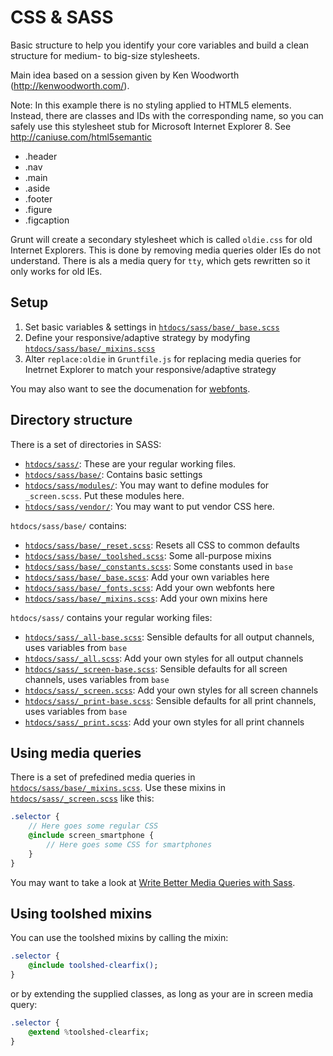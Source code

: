 CSS & SASS
==========

Basic structure to help you identify your core variables and build a clean structure for medium- to big-size stylesheets.

Main idea based on a session given by Ken Woodworth (http://kenwoodworth.com/).

Note: In this example there is no styling applied to HTML5 elements. Instead, there are classes and IDs with the corresponding name, so you can safely use this stylesheet stub for Microsoft Internet Explorer 8. See http://caniuse.com/html5semantic

* .header
* .nav
* .main
* .aside
* .footer
* .figure
* .figcaption

Grunt will create a secondary stylesheet which is called `oldie.css` for old Internet Explorers. This is done by removing media queries older IEs do not understand. There is als a media query for `tty`, which gets rewritten so it only works for old IEs.

Setup
-----

1. Set basic variables & settings in [`htdocs/sass/base/_base.scss`](../../htdocs/sass/base/_base.scss)
2. Define your responsive/adaptive strategy by modyfing [`htdocs/sass/base/_mixins.scss`](../../htdocs/sass/base/_mixins.scss)
3. Alter `replace:oldie` in `Gruntfile.js` for replacing media queries for Inetrnet Explorer to match your responsive/adaptive strategy

You may also want to see the documenation for [webfonts](webfonts.md).

Directory structure
-------------------

There is a set of directories in SASS:

* [`htdocs/sass/`](../../htdocs/sass/): These are your regular working files.
* [`htdocs/sass/base/`](../../htdocs/sass/base/): Contains basic settings
* [`htdocs/sass/modules/`](../../htdocs/sass/modules/): You may want to define modules for `_screen.scss`. Put these modules here.
* [`htdocs/sass/vendor/`](../../htdocs/sass/vendor/): You may want to put vendor CSS here.

`htdocs/sass/base/` contains:

* [`htdocs/sass/base/_reset.scss`](../../htdocs/sass/base/_reset.scss): Resets all CSS to common defaults
* [`htdocs/sass/base/_toolshed.scss`](../../htdocs/sass/base/_toolshed.scss): Some all-purpose mixins
* [`htdocs/sass/base/_constants.scss`](../../htdocs/sass/base/_constants.scss): Some constants used in `base`
* [`htdocs/sass/base/_base.scss`](../../htdocs/sass/base/_base.scss): Add your own variables here
* [`htdocs/sass/base/_fonts.scss`](../../htdocs/sass/base/_fonts.scss): Add your own webfonts here
* [`htdocs/sass/base/_mixins.scss`](../../htdocs/sass/base/_mixins.scss): Add your own mixins here

`htdocs/sass/` contains your regular working files:

* [`htdocs/sass/_all-base.scss`](../../htdocs/sass/_all-base.scss): Sensible defaults for all output channels, uses variables from `base`
* [`htdocs/sass/_all.scss`](../../htdocs/sass/_all.scss): Add your own styles for all output channels
* [`htdocs/sass/_screen-base.scss`](../../htdocs/sass/_screen-base.scss): Sensible defaults for all screen channels, uses variables from `base`
* [`htdocs/sass/_screen.scss`](../../htdocs/sass/_screen.scss): Add your own styles for all screen channels
* [`htdocs/sass/_print-base.scss`](../../htdocs/sass/_print-base.scss): Sensible defaults for all print channels, uses variables from `base`
* [`htdocs/sass/_print.scss`](../../htdocs/sass/_print.scss): Add your own styles for all print channels

Using media queries
-------------------

There is a set of prefedined media queries in [`htdocs/sass/base/_mixins.scss`](../../htdocs/sass/base/_mixins.scss). Use these mixins in [`htdocs/sass/_screen.scss`](../../htdocs/sass/_screen.scss) like this:

```sass
.selector {
	// Here goes some regular CSS
	@include screen_smartphone {
		// Here goes some CSS for smartphones
	}
}
```

You may want to take a look at [Write Better Media Queries with Sass](http://davidwalsh.name/write-media-queries-sass).

Using toolshed mixins
---------------------

You can use the toolshed mixins by calling the mixin:

```sass
.selector {
	@include toolshed-clearfix();
}
```

or by extending the supplied classes, as long as your are in screen media query:

```sass
.selector {
	@extend %toolshed-clearfix;
}
```
